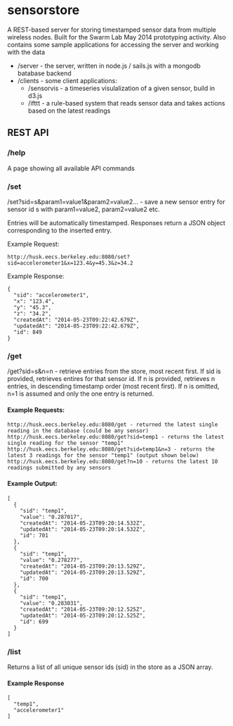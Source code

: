 # sensorstore

A REST-based server for storing timestamped sensor data from multiple wireless nodes. Built for the Swarm Lab May 2014 prototyping activity. Also contains some sample applications for accessing the server and working with the data

* /server - the server, written in node.js / sails.js with a mongodb batabase backend
* /clients - some client applications:
  * /sensorvis - a timeseries visulalization of a given sensor, build in d3.js
  * /ifttt - a rule-based system that reads sensor data and takes actions based on the latest readings


## REST API

### /help
A page showing all available API commands

### /set

/set?sid=s&param1=value1&param2=value2... - save a new sensor entry for sensor id s with param1=value2, param2=value2 etc.

Entries will be automatically timestamped. Responses return a JSON object corresponding to the inserted entry.

Example Request:

	http://husk.eecs.berkeley.edu:8080/set?sid=accelerometer1&x=123.4&y=45.3&z=34.2

Example Response:

	{
	  "sid": "accelerometer1",
	  "x": "123.4",
	  "y": "45.3",
	  "z": "34.2",
	  "createdAt": "2014-05-23T09:22:42.679Z",
	  "updatedAt": "2014-05-23T09:22:42.679Z",
	  "id": 849
	}

### /get

/get?sid=s&n=n - retrieve entries from the store, most recent first.
If sid is provided, retrieves entires for that sensor id. If n is provided, retrieves n entries, in descending timestamp order (most recent first). If n is omitted, n=1 is assumed and only the one entry is returned.

#### Example Requests:

	http://husk.eecs.berkeley.edu:8080/get - returned the latest single reading in the database (could be any sensor)
	http://husk.eecs.berkeley.edu:8080/get?sid=temp1 - returns the latest single reading for the sensor "temp1"
	http://husk.eecs.berkeley.edu:8080/get?sid=temp1&n=3 - returns the latest 3 readings for the sensor "temp1" (output shown below)
	http://husk.eecs.berkeley.edu:8080/get?n=10 - returns the latest 10 readings submitted by any sensors

#### Example Output:

	[
	  {
	    "sid": "temp1",
	    "value": "0.287017",
	    "createdAt": "2014-05-23T09:20:14.532Z",
	    "updatedAt": "2014-05-23T09:20:14.532Z",
	    "id": 701
	  },
	  {
	    "sid": "temp1",
	    "value": "0.278277",
	    "createdAt": "2014-05-23T09:20:13.529Z",
	    "updatedAt": "2014-05-23T09:20:13.529Z",
	    "id": 700
	  },
	  {
	    "sid": "temp1",
	    "value": "0.283031",
	    "createdAt": "2014-05-23T09:20:12.525Z",
	    "updatedAt": "2014-05-23T09:20:12.525Z",
	    "id": 699
	  }
	]

### /list

Returns a list of all unique sensor ids (sid) in the store as a JSON array.

#### Example Response

	[
	  "temp1",
	  "accelerometer1"
	]
